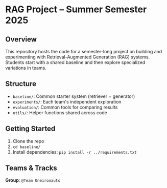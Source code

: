 # RAG Project – Summer Semester 2025

## Overview
This repository hosts the code for a semester-long project on building and experimenting with Retrieval-Augmented Generation (RAG) systems. Students start with a shared baseline and then explore specialized variations in teams.

## Structure
- `baseline/`: Common starter system (retriever + generator)
- `experiments/`: Each team's independent exploration
- `evaluation/`: Common tools for comparing results
- `utils/`: Helper functions shared across code

## Getting Started
1. Clone the repo
2. `cd baseline/`
3. Install dependencies: `pip install -r ../requirements.txt`

## Teams & Tracks
**Group**: `@Team Oneironauts`